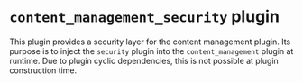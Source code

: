 # `content_management_security` plugin

This plugin provides a security layer for the content management plugin. Its
purpose is to inject the `security` plugin into the `content_management` plugin
at runtime. Due to plugin cyclic dependencies, this is not possible at plugin
construction time.
